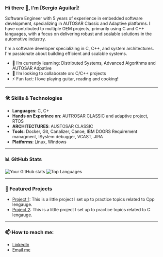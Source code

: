 ### Hi there 👋, I'm [Sergio Aguilar]!

Software Engineer with 5 years of experience in embedded software development, specializing in AUTOSAR Classic and Adaptive platforms. I have contributed to multiple OEM projects, primarily using C and C++ languages, with a focus on delivering robust and scalable solutions in the automotive industry.

I'm a software developer specializing in C, C++, and system architectures. I'm passionate about building efficient and scalable systems.

- 🌱 I’m currently learning: Distributed Systems, Advanced Algorithms and AUTOSAR Adpative
- 👯 I’m looking to collaborate on: C/C++ projects
- ⚡ Fun fact: I love playing guitar, reading and cooking!

---

### 🛠️ Skills & Technologies

- **Languages**: C, C+
- **Hands on Experince on**: AUTROSAR CLASSIC and adaptive project, RTOS 
- **ARCHITECTURES**: AUSTOSAR CLASSIC
- **Tools**: Docker, Git, Canalizer, Canoe, IBM DOORS Requirement managment, ISystem debugger, VCAST, JIRA
- **Platforms**: Linux, Windows

---

### 📊 GitHub Stats

![Your GitHub stats](https://github-readme-stats.vercel.app/api?username=SergioAguilarL&show_icons=true&theme=tokyonight)
![Top Languages](https://github-readme-stats.vercel.app/api/top-langs/?username=SergioAguilarL&layout=compact&theme=tokyonight)

---

### 🚀 Featured Projects

- [Project 1](https://github.com/SergioAguilarL/cppCourse): This is a little project I set up to practice topics related to Cpp lengauge.
- [Project 2](https://github.com/yourusername/project2): This is a little project I set up to practice topics related to C lengauge.

---

### 📫 How to reach me:
- [LinkedIn](http://linkedin.com/in/sergioaguilarloera)
- [Email me](sergioaguilarloera@gmail.com)
